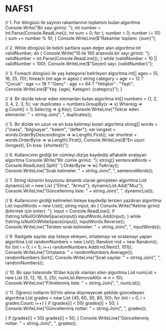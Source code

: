 # NAFS1

// 1. For döngüsü ile sayının rakamlarının toplamını bulan algoritma
Console.Write("Bir sayı giriniz: ");
int number = int.Parse(Console.ReadLine());
int sum = 0;
for (; number > 0; number /= 10)
{
    sum += number % 10;
}
Console.WriteLine($"Rakamlar toplamı: {sum}");

// 2. While döngüsü ile belirli şartlara uyan değer alan algoritma
int validNumber;
do
{
    Console.Write("10 ile 100 arasında bir sayı giriniz: ");
    validNumber = int.Parse(Console.ReadLine());
} while (validNumber < 10 || validNumber > 100);
Console.WriteLine($"Geçerli sayı: {validNumber}");

// 3. Foreach döngüsü ile yaş kategorisi belirleyen algoritma
int[] ages = {5, 16, 25, 70};
foreach (int age in ages)
{
    string category = age <= 12 ? "Çocuk" : age <= 19 ? "Genç" : age <= 64 ? "Yetişkin" : "Yaşlı";
    Console.WriteLine($"Yaş: {age}, Kategori: {category}");
}

// 4. Bir dizide tekrar eden elemanları bulan algoritma
int[] numbers = {1, 2, 3, 4, 2, 3, 5};
var duplicates = numbers.GroupBy(x => x).Where(g => g.Count() > 1).Select(g => g.Key);
Console.WriteLine("Tekrar eden elemanlar: " + string.Join(", ", duplicates));

// 5. Bir dizide en uzun ve en kısa kelimeyi bulan algoritma
string[] words = {"masa", "bilgisayar", "kalem", "defter"};
var longest = words.OrderByDescending(w => w.Length).First();
var shortest = words.OrderBy(w => w.Length).First();
Console.WriteLine($"En uzun: {longest}, En kısa: {shortest}");

// 6. Kullanıcının girdiği bir cümleyi diziye kaydedip alfabetik sıralayan algoritma
Console.Write("Bir cümle giriniz: ");
string[] sentenceWords = Console.ReadLine().Split(' ').OrderBy(w => w).ToArray();
Console.WriteLine("Sıralı kelimeler: " + string.Join(", ", sentenceWords));

// 7. String dizisinin boyutunu dinamik olarak genişleten algoritma
List<string> dynamicList = new List<string> {"Elma", "Armut"};
dynamicList.Add("Muz");
Console.WriteLine("Güncellenmiş liste: " + string.Join(", ", dynamicList));

// 8. Kullanıcının girdiği kelimeleri listeye kaydedip tersten yazdıran algoritma
List<string> inputWords = new List<string>();
string input;
do
{
    Console.Write("Kelime giriniz (bitirmek için enter): ");
    input = Console.ReadLine();
    if (!string.IsNullOrWhiteSpace(input)) inputWords.Add(input);
} while (!string.IsNullOrWhiteSpace(input));
inputWords.Reverse();
Console.WriteLine("Tersten sıralı kelimeler: " + string.Join(", ", inputWords));

// 9. Rastgele sayılar alıp listeye ekleyen, ortalamayı ve sıralamayı yapan algoritma
List<int> randomNumbers = new List<int>();
Random rnd = new Random();
for (int i = 0; i < 5; i++) randomNumbers.Add(rnd.Next(1, 101));
Console.WriteLine("Ortalama: " + randomNumbers.Average());
randomNumbers.Sort();
Console.WriteLine("Sıralı sayılar: " + string.Join(", ", randomNumbers));

// 10. Bir sayı listesinde 10’dan küçük olanları silen algoritma
List<int> numList = new List<int> {5, 12, 18, 3, 25};
numList.RemoveAll(n => n < 10);
Console.WriteLine("Filtrelenmiş liste: " + string.Join(", ", numList));

// 11. Öğrenci notlarını 50’nin altına düşmeyecek şekilde güncelleyen algoritma
List<int> grades = new List<int> {45, 60, 30, 80, 50};
for (int i = 0; i < grades.Count; i++)
{
    if (grades[i] < 50) grades[i] = 50;
}
Console.WriteLine("Güncellenmiş notlar: " + string.Join(", ", grades));

{
    if (grades[i] < 50) grades[i] = 50;
}
Console.WriteLine("Güncellenmiş notlar: " + string.Join(", ", grades));
